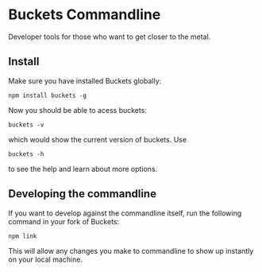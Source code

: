 # Buckets Commandline
Developer tools for those who want to get closer to the metal.

## Install

Make sure you have installed Buckets globally:

    npm install buckets -g

Now you should be able to acess buckets:

    buckets -v

which would show the current version of buckets. Use

    buckets -h

to see the help and learn about more options.

## Developing the commandline
If you want to develop against the commandline itself, run the following command in your fork of Buckets:

    npm link

This will allow any changes you make to commandline to show up instantly on your local machine.
